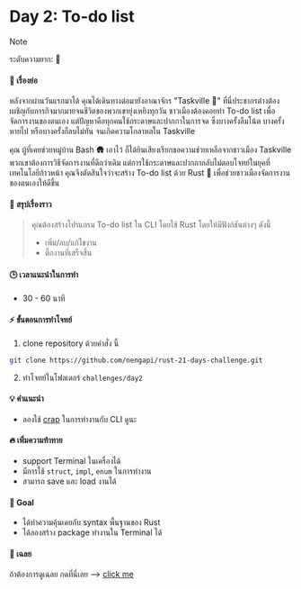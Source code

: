 # Day 2: To-do list

> [!NOTE]
> ระดับความยาก: 🌟

#### 🔮 เรื่องย่อ
หลังจากผ่านวันแรกมาได้ คุณได้เดินทางต่อมายังอาณาจักร "Taskville 🕌" ที่นี่ประชากรต่างต้องเผชิญกับภารกิจมากมายจนชีวิตของพวกเขายุ่งเหยิงทุกวัน ชาวเมืองต้องคอยทำ To-do list เพื่อจัดการงานของตนเอง แต่ปัญหาคือทุกคนใช้กระดาษและปากกาในการจด ซึ่งบางครั้งลืมโน้ต บางครั้งหายไป หรือบางครั้งก็ลบไม่ทัน จนเกิดความโกลาหลใน Taskville

คุณ ผู้ที่เคยช่วยหมู่บ้าน Bash 🛖 เอาไว้ ก็ได้ยินเสียงเรียกขอความช่วยเหลือจากชาวเมือง Taskville พวกเขาต้องการวิธีจัดการงานที่ดีกว่าเดิม แต่การใช้กระดาษและปากกากลับไม่ตอบโจทย์ในยุคที่เทคโนโลยีก้าวหน้า คุณจึงตัดสินใจว่าจะสร้าง To-do list ด้วย Rust 🦀 เพื่อช่วยชาวเมืองจัดการงานของตนเองให้ดีขึ้น

#### 📍 สรุปเรื่องราว
> คุณต้องสร้างโปรแกรม To-do list ใน CLI โดยใช้ Rust
> โดยให้มีฟังก์ชันต่างๆ ดังนี้
> - เพิ่ม/ลบ/แก้ไขงาน
> - ติ๊กงานที่เสร็จสิ้น

#### 🕒 เวลาแนะนำในการทำ
- 30 - 60 นาที
  
#### ⚡️ ขั้นตอนการทำโจทย์
1. clone repository ด้วยคำสั่ง นี้
```bash
git clone https://github.com/nengapi/rust-21-days-challenge.git
```
2. ทำโจทย์ในโฟลเดอร์ `challenges/day2`

#### 💡 คำแนะนำ
- ลองใช้ [crap](https://crates.io/crates/clap) ในการทำงานกับ CLI ดูนะ

#### 🔥 เพิ่มความท้าทาย
- support Terminal ในเครื่องได้
- มีการใช้ `struct`, `impl`, `enum` ในการทำงาน
- สามารถ save และ load งานได้

#### 🎯 Goal
- ได้ทำความคุ้นเคยกับ syntax พื้นฐานของ Rust
- ได้ลองสร้าง package ทำงานใน Terminal ได้

#### 🔑 เฉลย
ถ้าต้องการดูเฉลย กดที่นี่เลย --> [click me](../day2/solution.md)
